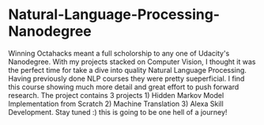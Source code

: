 # Natural-Language-Processing-Nanodegree
Winning Octahacks meant a full scholorship to any one of Udacity's Nanodegree. With my projects stacked on Computer Vision, I thought it was the perfect time for take a dive into quality Natural Language Processing. Having previously done NLP courses they were pretty sueperficial. I find this course showing much more detail and great effort to push forward research. The project contains 3 projects 1) Hidden Markov Model Implementation from Scratch 2) Machine Translation 3) Alexa Skill Development. Stay tuned :) this is going to be one hell of a journey!
